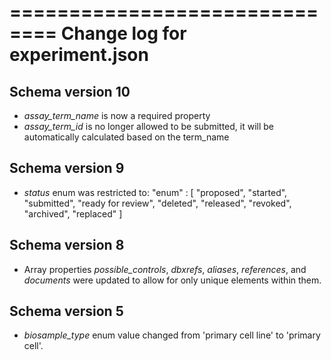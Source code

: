 ==============================
Change log for experiment.json
==============================

Schema version 10
-----------------

* *assay_term_name* is now a required property
* *assay_term_id* is no longer allowed to be submitted, it will be automatically calculated based on the term_name

Schema version 9
----------------

* *status* enum was restricted to:
    "enum" : [
        "proposed",
        "started",
        "submitted",
        "ready for review",
        "deleted",
        "released",
        "revoked",
        "archived",
        "replaced"
    ]

Schema version 8
----------------

* Array properties *possible_controls*, *dbxrefs*, *aliases*, *references*, and *documents* were updated to allow for only unique elements within them.


Schema version 5
----------------

* *biosample_type* enum value changed from 'primary cell line' to 'primary cell'.
